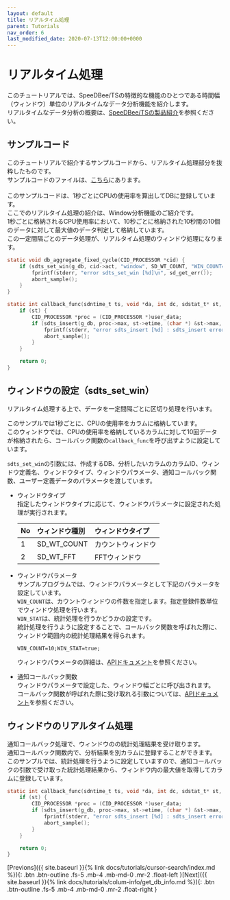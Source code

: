 ```yaml
---
layout: default
title: リアルタイム処理
parent: Tutorials
nav_order: 6
last_modified_date: 2020-07-13T12:00:00+0000
---
```


# リアルタイム処理

このチュートリアルでは、SpeeDBee/TSの特徴的な機能のひとつである時間幅（ウィンドウ）単位のリアルタイムなデータ分析機能を紹介します。<br>
リアルタイムなデータ分析の概要は、[SpeeDBee/TSの製品紹介](https://github.com/saltyster/speedbee-ts/blob/main/PRODUCTS_SpeeDBee_TS.md#%E3%83%AA%E3%82%A2%E3%83%AB%E3%82%BF%E3%82%A4%E3%83%A0%E3%81%AA%E3%83%87%E3%83%BC%E3%82%BF%E5%88%86%E6%9E%90)を参照ください。<br>

## サンプルコード

このチュートリアルで紹介するサンプルコードから、リアルタイム処理部分を抜粋したものです。<br>
サンプルコードのファイルは、[こちら](https://github.com/saltyster/speedbee-ts/blob/main/samples/src/SampleCpuMonitoring.c)にあります。<br>
<br>
このサンプルコードは、1秒ごとにCPUの使用率を算出してDBに登録しています。<br>
ここでのリアルタイム処理の紹介は、Window分析機能のご紹介です。<br>
1秒ごとに格納されるCPU使用率において、10秒ごとに格納された10秒間の10個のデータに対して最大値のデータ判定して格納しています。<br>
この一定間隔ごとのデータ処理が、リアルタイム処理のウィンドウ処理になります。<br>

```c
static void db_aggregate_fixed_cycle(CID_PROCESSOR *cid) {
	if (sdts_set_win(g_db, cid->act, "window", SD_WT_COUNT, "WIN_COUNT=10;WIN_STAT=true;", callback_func, cid) < 0) {
		fprintf(stderr, "error sdts_set_win [%d]\n", sd_get_err());
		abort_sample();
	}
}

static int callback_func(sdntime_t ts, void *da, int dc, sdstat_t* st, int ret, void *user_data) {
	if (st) {
		CID_PROCESSOR *proc = (CID_PROCESSOR *)user_data;
		if (sdts_insert(g_db, proc->max, st->etime, (char *) &st->max, 1) != 1) {
			fprintf(stderr, "error sdts_insert [%d] : sdts_insert error in sdts_set_win callback:\n", sd_get_err());
			abort_sample();
		}
	}

	return 0;
}
```

## ウィンドウの設定（sdts_set_win）

リアルタイム処理する上で、データを一定間隔ごとに区切り処理を行います。<br>

このサンプルでは1秒ごとに、CPUの使用率をカラムに格納しています。<br>
このウィンドウでは、CPUの使用率を格納しているカラムに対して10回データが格納されたら、コールバック関数の`callback_func`を呼び出すように設定しています。<br>

`sdts_set_win`の引数には、作成するDB、分析したいカラムのカラムID、ウィンドウ定義名、ウィンドウタイプ、ウィンドウパラメータ、通知コールバック関数、ユーザー定義データのパラメータを渡しています。<br>

- ウィンドウタイプ <br>
指定したウィンドウタイプに応じて、ウィンドウパラメータに設定された処理が実行されます。<br>

	| No | ウィンドウ種別 | ウィンドウタイプ |
	| :--- | :--- | :--- |
	| 1 | SD_WT_COUNT | カウントウィンドウ |
	| 2 | SD_WT_FFT | FFTウィンドウ |

- ウィンドウパラメータ <br>
サンプルプログラムでは、ウィンドウパラメータとして下記のパラメータを設定しています。<br>
`WIN_COUNT`は、カウントウィンドウの件数を指定します。指定登録件数単位でウィンドウ処理を行います。<br>
`WIN_STAT`は、統計処理を行うかどうかの設定です。<br>
統計処理を行うように設定することで、コールバック関数を呼ばれた際に、ウィンドウ範囲内の統計処理結果を得られます。<br>

	```
	WIN_COUNT=10;WIN_STAT=true;
	```

	ウィンドウパラメータの詳細は、[APIドキュメント](https://github.com/saltyster/speedbee-ts/blob/main/doc/SDTS_API_20200707.pdf)を参照ください。<br>


- 通知コールバック関数 <br>
ウィンドウパラメータで設定した、ウィンドウ幅ごとに呼び出されます。<br>
コールバック関数が呼ばれた際に受け取れる引数については、[APIドキュメント](https://github.com/saltyster/speedbee-ts/blob/main/doc/SDTS_API_20200707.pdf)を参照ください。<br>


## ウィンドウのリアルタイム処理

通知コールバック処理で、ウィンドウのの統計処理結果を受け取ります。<br>
通知コールバック関数内で、分析結果を別カラムに登録することができます。<br>
このサンプルでは、統計処理を行うように設定していますので、通知コールバックの引数で受け取った統計処理結果から、ウィンドウ内の最大値を取得してカラムに登録しています。<br>

```c
static int callback_func(sdntime_t ts, void *da, int dc, sdstat_t* st, int ret, void *user_data) {
	if (st) {
		CID_PROCESSOR *proc = (CID_PROCESSOR *)user_data;
		if (sdts_insert(g_db, proc->max, st->etime, (char *) &st->max, 1) != 1) {
			fprintf(stderr, "error sdts_insert [%d] : sdts_insert error in sdts_set_win callback:\n", sd_get_err());
			abort_sample();
		}
	}

	return 0;
}
```

[Previons]({{ site.baseurl }}{% link docs/tutorials/cursor-search/index.md %}){: .btn .btn-outline .fs-5 .mb-4 .mb-md-0 .mr-2 .float-left }[Next]({{ site.baseurl }}{% link docs/tutorials/colum-info/get_db_info.md %}){: .btn .btn-outline .fs-5 .mb-4 .mb-md-0 .mr-2 .float-right }<br>